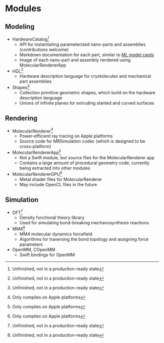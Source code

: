 # Modules

## Modeling

- HardwareCatalog[^1]
  - API for instantiating parameterized nano-parts and assemblies (contributions welcome)
  - Markdown documentation for each part, similar to [ML model cards](https://modelcards.withgoogle.com/about)
  - Image of each nano-part and assembly rendered using MolecularRendererApp
- HDL[^1]
  - Hardware description language for crystolecules and mechanical part assemblies
- Shapes[^1]
  - Collection primitive geometric shapes, which build on the hardware description language
  - Unions of infinite planes for extruding slanted and curved surfaces

## Rendering

- MolecularRenderer[^2]
  - Power-efficient ray tracing on Apple platforms
  - Source code for MRSimulation codec (which is designed to be cross-platform)
- MolecularRendererApp[^2]
  - Not a Swift module, but source files for the MolecularRenderer app
  - Contains a large amount of procedural geometry code, currently being extracted into other modules
- MolecularRendererGPU[^2]
  - Metal shader files for MolecularRenderer
  - May include OpenCL files in the future

## Simulation

- DFT[^1]
  - Density functional theory library
  - Used for simulating bond-breaking mechanosynthesis reactions
- MM4[^1]
  - MM4 molecular dynamics forcefield
  - Algorithms for traversing the bond topology and assigning force parameters
- OpenMM, COpenMM
  - Swift bindings for OpenMM

[^1]: Unfinished, not in a production-ready state
[^2]: Only compiles on Apple platforms

